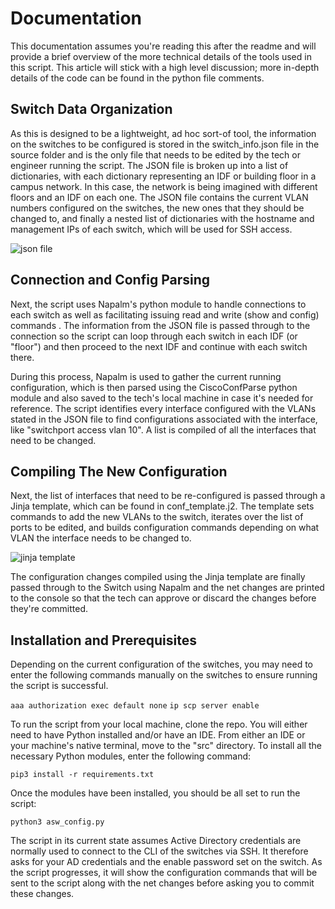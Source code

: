 ﻿
# Documentation

This documentation assumes you're reading this after the readme and will provide a brief overview of the more technical details of the tools used in this script. This article will stick with a high level discussion; more in-depth details of the code can be found in the python file comments.
## Switch Data Organization
As this is designed to be a lightweight, ad hoc sort-of tool, the information on the switches to be configured is stored in the switch_info.json file in the source folder and is the only file that needs to be edited by the tech or engineer running the script. The JSON file is broken up into a list of dictionaries, with each dictionary representing an IDF or building floor in a campus network. In this case, the network is being imagined with different floors and an IDF on each one. The JSON file contains the current VLAN numbers configured on the switches, the new ones that they should be changed to, and finally a nested list of dictionaries with the hostname and management IPs of each switch, which will be used for SSH access.

![json file](https://raw.githubusercontent.com/pduffman004/cisco_switchport_config/master/static/json_file.png)
## Connection and Config Parsing
Next, the script uses Napalm's python module to handle connections to each switch as well as facilitating issuing read and write (show and config) commands . The information from the JSON file is passed through to the connection so the script can loop through each switch in each IDF (or "floor") and then proceed to the next IDF and continue with each switch there.

During this process, Napalm is used to gather the current running configuration, which is then parsed using the CiscoConfParse python module and also saved to the tech's local machine in case it's needed for reference. The script identifies every interface configured with the VLANs stated in the JSON file to find configurations associated with the interface, like "switchport access vlan 10". A list is compiled of all the interfaces that need to be changed.
## Compiling The New Configuration
Next, the list of interfaces that need to be re-configured is passed through a Jinja template, which can be found in conf_template.j2. The template sets commands to add the new VLANs to the switch, iterates over the list of ports to be edited, and builds configuration commands depending on what VLAN the interface needs to be changed to.

![jinja template](https://raw.githubusercontent.com/pduffman004/cisco_switchport_config/master/static/jinja_template.png)

The configuration changes compiled using the Jinja template are finally passed through to the Switch using Napalm and the net changes are printed to the console so that the tech can approve or discard the changes before they're committed.

## Installation and Prerequisites

Depending on the current configuration of the switches, you may need to enter the following commands manually on the switches to ensure running the script is successful.

`aaa authorization exec default none`
`ip scp server enable`

To run the script from your local machine, clone the repo. You will either need to have Python installed and/or have an IDE. From either an IDE or your machine's native terminal, move to the "src" directory. To install all the necessary Python modules, enter the following command:

`pip3 install -r requirements.txt`

Once the modules have been installed, you should be all set to run the script:

`python3 asw_config.py`

The script in its current state assumes Active Directory credentials are normally used to connect to the CLI of the switches via SSH. It therefore asks for your AD credentials and the enable password set on the switch. As the script progresses, it will show the configuration commands that will be sent to the script along with the net changes before asking you to commit these changes.
